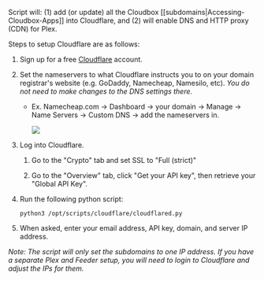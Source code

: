 Script will: (1) add (or update) all the Cloudbox [[subdomains|Accessing-Cloudbox-Apps]] into Cloudflare, and (2) will enable DNS and HTTP proxy (CDN) for Plex.

Steps to setup Cloudflare are as follows:

1. Sign up for a free [Cloudflare](https://www.cloudflare.com/) account.

1. Set the nameservers to what Cloudflare instructs you to on your domain registrar's website (e.g. GoDaddy, Namecheap, Namesilo, etc).  _You do not need to make changes to the DNS settings there._

   - Ex. Namecheap.com -> Dashboard -> your domain -> Manage -> Name Servers -> Custom DNS -> add the nameservers in.

     ![](https://i.imgur.com/K4OI1XD.png)

1. Log into Cloudflare.

   1. Go to the "Crypto" tab and set SSL to "Full (strict)"

   1. Go to the "Overview" tab, click "Get your API key", then retrieve your "Global API Key".

1. Run the following python script:

   ```
   python3 /opt/scripts/cloudflare/cloudflared.py
   ```

1. When asked, enter your email address, API key, domain, and server IP address.

_Note: The script will only set the subdomains to one IP address. If you have a separate Plex and Feeder setup, you will need to login to Cloudflare and adjust the IPs for them._